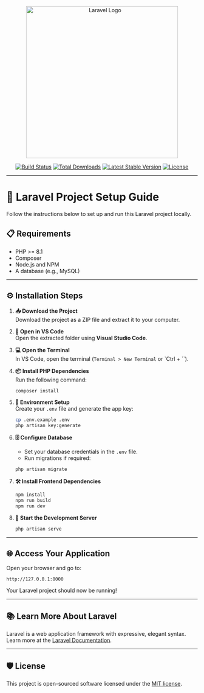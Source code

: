 <p align="center">
  <a href="https://laravel.com" target="_blank">
    <img src="https://raw.githubusercontent.com/laravel/art/master/logo-lockup/5%20SVG/2%20CMYK/1%20Full%20Color/laravel-logolockup-cmyk-red.svg" width="400" alt="Laravel Logo">
  </a>
</p>

<p align="center">
  <a href="https://github.com/laravel/framework/actions"><img src="https://github.com/laravel/framework/workflows/tests/badge.svg" alt="Build Status"></a>
  <a href="https://packagist.org/packages/laravel/framework"><img src="https://img.shields.io/packagist/dt/laravel/framework" alt="Total Downloads"></a>
  <a href="https://packagist.org/packages/laravel/framework"><img src="https://img.shields.io/packagist/v/laravel/framework" alt="Latest Stable Version"></a>
  <a href="https://packagist.org/packages/laravel/framework"><img src="https://img.shields.io/packagist/l/laravel/framework" alt="License"></a>
</p>

---

# 🚀 Laravel Project Setup Guide

Follow the instructions below to set up and run this Laravel project locally.

## 📋 Requirements

- PHP >= 8.1
- Composer
- Node.js and NPM
- A database (e.g., MySQL)

---

## ⚙️ Installation Steps

1. **📥 Download the Project**  
   Download the project as a ZIP file and extract it to your computer.

2. **🧭 Open in VS Code**  
   Open the extracted folder using **Visual Studio Code**.

3. **💻 Open the Terminal**  
   In VS Code, open the terminal (`Terminal > New Terminal` or `Ctrl + ``).

4. **📦 Install PHP Dependencies**  
   Run the following command:

   ```bash
   composer install
   ```

5. **📄 Environment Setup**  
   Create your `.env` file and generate the app key:

   ```bash
   cp .env.example .env
   php artisan key:generate
   ```

6. **🗄️ Configure Database**  
   - Set your database credentials in the `.env` file.
   - Run migrations if required:

   ```bash
   php artisan migrate
   ```

7. **🛠️ Install Frontend Dependencies**

   ```bash
   npm install
   npm run build
   npm run dev
   ```

8. **🚀 Start the Development Server**

   ```bash
   php artisan serve
   ```

---

## 🌐 Access Your Application

Open your browser and go to:

```
http://127.0.0.1:8000
```

Your Laravel project should now be running!

---

## 📚 Learn More About Laravel

Laravel is a web application framework with expressive, elegant syntax. Learn more at the [Laravel Documentation](https://laravel.com/docs).

---

## 🛡 License

This project is open-sourced software licensed under the [MIT license](https://opensource.org/licenses/MIT).
